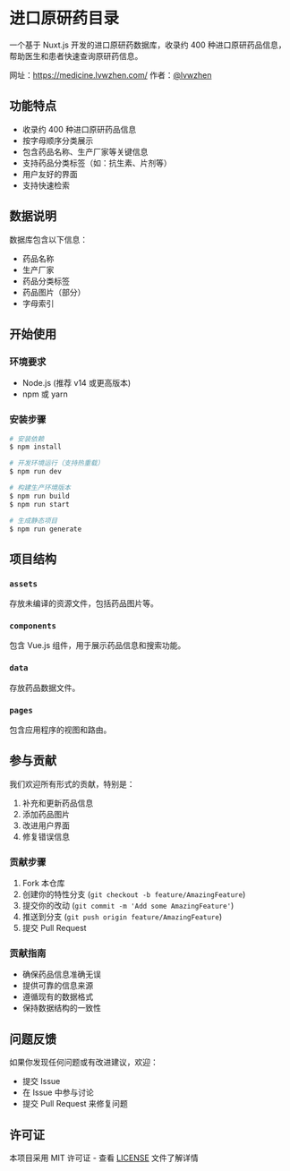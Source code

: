 # 进口原研药目录

一个基于 Nuxt.js 开发的进口原研药数据库，收录约 400 种进口原研药品信息，帮助医生和患者快速查询原研药信息。

 网址：https://medicine.lvwzhen.com/
 作者：[@lvwzhen](https://x.com/lvwzhen)

## 功能特点

- 收录约 400 种进口原研药品信息
- 按字母顺序分类展示
- 包含药品名称、生产厂家等关键信息
- 支持药品分类标签（如：抗生素、片剂等）
- 用户友好的界面
- 支持快速检索

## 数据说明

数据库包含以下信息：
- 药品名称
- 生产厂家
- 药品分类标签
- 药品图片（部分）
- 字母索引

## 开始使用

### 环境要求

- Node.js (推荐 v14 或更高版本)
- npm 或 yarn

### 安装步骤

```bash
# 安装依赖
$ npm install

# 开发环境运行（支持热重载）
$ npm run dev

# 构建生产环境版本
$ npm run build
$ npm run start

# 生成静态项目
$ npm run generate
```

## 项目结构

### `assets`
存放未编译的资源文件，包括药品图片等。

### `components`
包含 Vue.js 组件，用于展示药品信息和搜索功能。

### `data`
存放药品数据文件。

### `pages`
包含应用程序的视图和路由。

## 参与贡献

我们欢迎所有形式的贡献，特别是：

1. 补充和更新药品信息
2. 添加药品图片
3. 改进用户界面
4. 修复错误信息

### 贡献步骤

1. Fork 本仓库
2. 创建你的特性分支 (`git checkout -b feature/AmazingFeature`)
3. 提交你的改动 (`git commit -m 'Add some AmazingFeature'`)
4. 推送到分支 (`git push origin feature/AmazingFeature`)
5. 提交 Pull Request

### 贡献指南

- 确保药品信息准确无误
- 提供可靠的信息来源
- 遵循现有的数据格式
- 保持数据结构的一致性

## 问题反馈

如果你发现任何问题或有改进建议，欢迎：

- 提交 Issue
- 在 Issue 中参与讨论
- 提交 Pull Request 来修复问题

## 许可证

本项目采用 MIT 许可证 - 查看 [LICENSE](LICENSE) 文件了解详情
